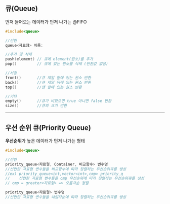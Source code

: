 ## 큐(Queue)
먼저 들어오는 데이터가 먼저 나가는 @FIFO

```cpp
#include<queue>

//선언
queue<자료형> 이름:

//추가 및 삭제
push(element) // 큐에 element(원소)를 추가
pop()         // 큐에 있는 원소를 삭제 (반환값 없음)

//서칭
front()       //큐 제일 앞에 있는 원소 반환
back()        //큐 제일 뒤에 있는 원소 반환
top()         //맨 앞에 있는 원소 반환

//기타
empty()       //큐가 비었으면 true 아니면 false 반환
size()        //큐의 크기 반환
```
---

## 우선 순위 큐(Priority Queue)
**우선순위**가 높은 데이터가 먼저 나가는 형태

```cpp
#include<queue>

//선언
priority_queue<자료형, Container, 비교함수> 변수명
//선언한 자료형 변수들을 비교함수에 따라 정렬하는 우선순위큐를 생성
//ex) priority_queue<int,vector<int>,cmp> priority_q
//    선언한 자료형 변수들을 cmp 우선순위에 따라 정렬하는 우선순위큐를 생성
// cmp = greater<자료형> => 오름차순 정렬

priority_queue<자료형> 변수명
//선언한 자료형 변수들을 내림차순에 따라 정렬하는 우선순위큐를 생성
```

